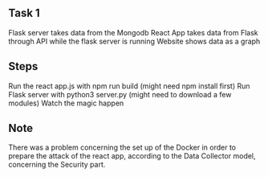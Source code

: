 ## Task 1
Flask server takes data from the Mongodb
React App takes data from Flask through API while the flask server is running
Website shows data as a graph

## Steps
Run the react app.js with npm run build (might need npm install first)
Run Flask server with python3 server.py (might need to download a few modules)
Watch the magic happen

## Note 
There was a problem concerning the set up of the Docker in order to prepare the attack of the react app, according to the Data Collector model, concerning the Security part.

